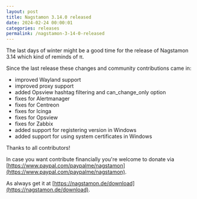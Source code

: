 ```yaml
---
layout: post
title: Nagstamon 3.14.0 released
date: 2024-02-24 00:00:01
categories: releases
permalink: /nagstamon-3-14-0-released
---
```


The last days of winter might be a good time for the release of Nagstamon 3.14 which kind of
reminds of π.

Since the last release these changes and community contributions came in:

- improved Wayland support
- improved proxy support
- added Opsview hashtag filtering and can_change_only option
- fixes for Alertmanager
- fixes for Centreon
- fixes for Icinga
- fixes for Opsview
- fixes for Zabbix
- added support for registering version in Windows
- added support for using system certificates in Windows

Thanks to all contributors!

In case you want contribute financially you're welcome to donate via [https://www.paypal.com/paypalme/nagstamon](https://www.paypal.com/paypalme/nagstamon).

As always get it at [https://nagstamon.de/download](https://nagstamon.de/download).

